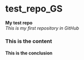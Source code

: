 # test_repo_GS
**My test repo**  
*This is my first repository in GitHub*  
### This is the content  
#### This is the conclusion
